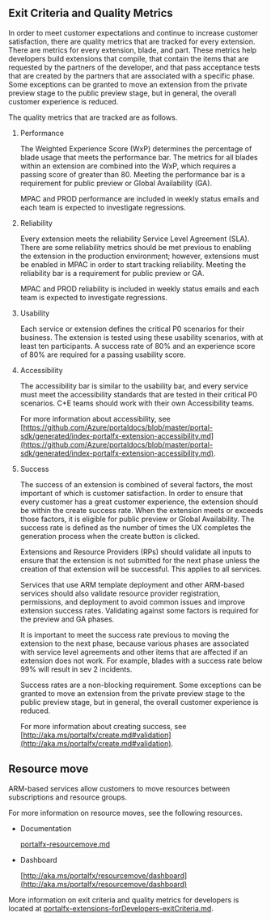 
<a name="portalfxExtensionsForProgramManagersExitCriteria"></a>
<!-- link to this document is [portalfx-extensions-forProgramManagers-exitCriteria.md]()
-->

## Exit Criteria and Quality Metrics

In order to meet customer expectations and continue to increase customer satisfaction, there are quality metrics that are tracked for every extension. There are metrics for every extension, blade, and part.  These metrics help developers build extensions that compile, that contain the items that are requested by the partners of the developer, and that pass acceptance tests that are created by the partners that are associated with a specific phase. Some exceptions can be granted to move an extension from the private preview stage to the public preview stage, but in general, the overall customer experience is reduced.

The quality metrics that are tracked are as follows.
<!-- TODO:  Each of the following sections should have a "for more information" link, like maybe an external link -->

1.	Performance

    The Weighted Experience Score (WxP) determines the percentage of blade usage that meets the performance bar. The metrics for all blades within an extension are combined into the WxP, which requires a passing score of greater than 80. Meeting the performance bar is a requirement for public preview or Global Availability (GA).

    MPAC and PROD performance are included in weekly status emails and each team is expected to investigate regressions.

    <!-- TODO:  Is there a link to information about the Weighted Experience Score (WxP)?? -->

1.	Reliability

    Every extension meets the reliability Service Level Agreement (SLA). There are some reliability metrics should be met previous to enabling the extension in the production environment; however, extensions must be enabled in MPAC in order to start tracking reliability. Meeting the reliability bar is a requirement for public preview or GA.

    MPAC and PROD reliability is included in weekly status emails and each team is expected to investigate regressions.

    <!-- TODO:  Is there a link to information about the weekly status email for MPAC and PROD reliability?? -->
1.	Usability

    Each service or extension defines the critical P0 scenarios for their business. The extension is tested using these usability scenarios, with at least ten participants. A  success rate of 80% and an experience score of 80% are required for a passing usability score.

    <!-- TODO:  For more information on how to define scenarios, see   -->
1.	Accessibility

    The accessibility bar is similar to the usability bar, and every service must meet the accessibility standards that are tested in their critical P0 scenarios. C+E teams should work with their own Accessibility teams. 
    
    For more information about accessibility, see [https://github.com/Azure/portaldocs/blob/master/portal-sdk/generated/index-portalfx-extension-accessibility.md](https://github.com/Azure/portaldocs/blob/master/portal-sdk/generated/index-portalfx-extension-accessibility.md).
    
1.	Success
    
    The success of an extension is combined of several factors, the most important of which is customer satisfaction. In order to ensure that every customer has a great customer experience, the extension should be within the create success rate.  When the extension meets or exceeds those factors, it is eligible for public preview or Global Availability. The success rate is defined as the number of times the UX completes the generation process when the create button is clicked.
     
    Extensions and Resource Providers (RPs) should validate all inputs to ensure that the extension is not submitted for the next phase unless the creation of that extension will be successful. This applies to all services.

    Services that use ARM template deployment and other ARM-based services should also validate resource provider registration, permissions, and deployment to avoid common issues and improve extension success rates. Validating against some factors is required for the preview and GA phases.

    It is important to meet the success rate previous to moving the extension to the next phase, because various phases are associated with service level agreements and other items that are affected if an extension does not work.  For example, blades with a success rate below 99% will result in sev 2 incidents.

    Success rates are a non-blocking requirement.  Some exceptions can be granted to move an extension from the private preview stage to the public preview stage, but in general, the overall customer experience is reduced.
   
    For more information about creating success, see [http://aka.ms/portalfx/create.md#validation](http://aka.ms/portalfx/create.md#validation).
<!-- TODO:  portalfx-create.md has a section named Validation, but it does not have a link.     -->

## Resource move

ARM-based services allow customers to move resources between subscriptions and resource groups.

For more information on resource moves, see the following resources.
    
* Documentation 

    [portalfx-resourcemove.md](portalfx-resourcemove.md)
	
* Dashboard
        
    [http://aka.ms/portalfx/resourcemove/dashboard](http://aka.ms/portalfx/resourcemove/dashboard)

More information on exit criteria and quality metrics for developers is located at [portalfx-extensions-forDevelopers-exitCriteria.md](portalfx-extensions-forDevelopers-exitCriteria.md).